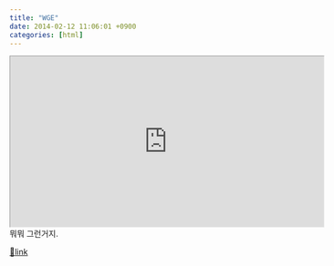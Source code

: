 ```yaml
---
title: "WGE"
date: 2014-02-12 11:06:01 +0900
categories: [html]
---
```


<iframe frameborder="1" height="300" src="http://www.mins01.com/web_work/web/WGE/WGE.html" style="border-width: 1px;" width="550"></iframe>  
뭐뭐 그런거지.


[🔗link](http://www.mins01.com/mh/tech/read/863)